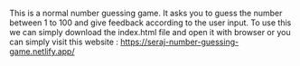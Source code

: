 This is a normal number guessing game. It asks you to guess the number between 1 to 100 and give feedback according to the user input. To use this we can simply download the index.html file and open it with browser or you can simply visit this website : https://seraj-number-guessing-game.netlify.app/
